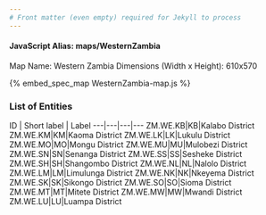 ```yaml
---
# Front matter (even empty) required for Jekyll to process
---
```


#### JavaScript Alias: maps/WesternZambia

Map Name: Western Zambia
Dimensions (Width x Height): 610x570



{% embed_spec_map WesternZambia-map.js %}

### List of Entities

ID | Short label | Label
---|---|---|---
ZM.WE.KB|KB|Kalabo District
ZM.WE.KM|KM|Kaoma District
ZM.WE.LK|LK|Lukulu District
ZM.WE.MO|MO|Mongu District
ZM.WE.MU|MU|Mulobezi District
ZM.WE.SN|SN|Senanga District
ZM.WE.SS|SS|Sesheke District
ZM.WE.SH|SH|Shangombo District
ZM.WE.NL|NL|Nalolo District
ZM.WE.LM|LM|Limulunga District
ZM.WE.NK|NK|Nkeyema District
ZM.WE.SK|SK|Sikongo District
ZM.WE.SO|SO|Sioma District
ZM.WE.MT|MT|Mitete District
ZM.WE.MW|MW|Mwandi District
ZM.WE.LU|LU|Luampa District